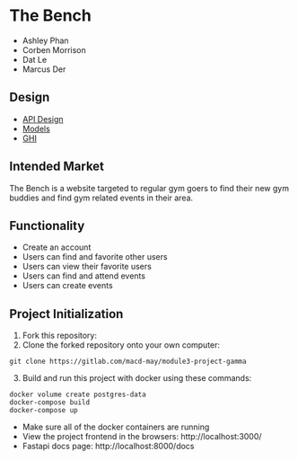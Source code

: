 # The Bench
- Ashley Phan
- Corben Morrison
- Dat Le
- Marcus Der

## Design

- [API Design](/docs/apiDesign.md)
- [Models](/docs/models.md)
- [GHI](/docs/diagrams.md)


## Intended Market

The Bench is a website targeted to regular gym goers to find their new gym buddies and find gym related events in their area.

## Functionality

- Create an account
- Users can find and favorite other users
- Users can view their favorite users
- Users can find and attend events
- Users can create events


## Project Initialization

1. Fork this repository:
2. Clone the forked repository onto your own computer:
```
git clone https://gitlab.com/macd-may/module3-project-gamma
```
3. Build and run this project with docker using these commands:
```
docker volume create postgres-data
docker-compose build
docker-compose up
```
- Make sure all of the docker containers are running
- View the project frontend in the browsers: http://localhost:3000/
- Fastapi docs page: http://localhost:8000/docs
